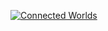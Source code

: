 [![Connected Worlds][featured image]](content/games/connected-worlds)

[featured image]: //mkv25.net/ludum/ld30/preview/screenshots/connected-worlds-feature.png
